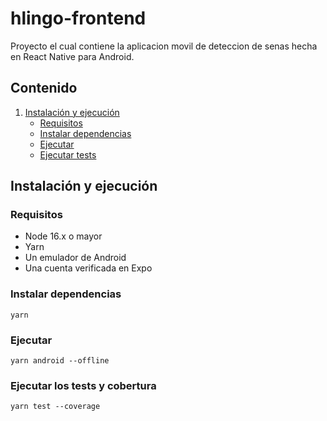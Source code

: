 # hlingo-frontend
Proyecto el cual contiene la aplicacion movil de deteccion de senas hecha en React Native para Android.

## Contenido

<ol>
    <li>
      <a href="#execution">Instalación y ejecución</a>
      <ul>
        <li><a href="#exec-req">Requisitos</a></li>
        <li><a href="#install-dep">Instalar dependencias</a></li>
        <li><a href="#exec-exec">Ejecutar</a></li>
        <li><a href="#exec-tests">Ejecutar tests</a></li>
      </ul>
    </li>
  </ol>

<h2 id="execution">Instalación y ejecución</h2>

<h3 id="exec-req">Requisitos</h3>

- Node 16.x o mayor
- Yarn
- Un emulador de Android
- Una cuenta verificada en Expo

<h3 id="install-dep">Instalar dependencias</h3>

```
yarn 
```
<h3 id="exec-exec">Ejecutar</h3>

```
yarn android --offline
```

<h3 id="exec-tests">Ejecutar los tests y cobertura</h3>

```
yarn test --coverage
```
